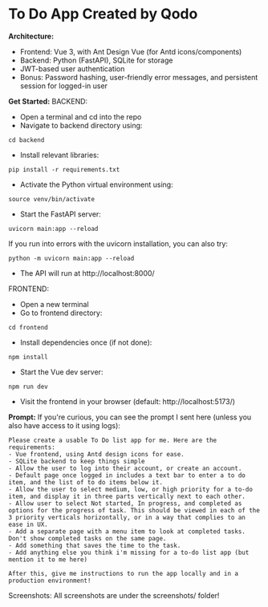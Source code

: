 # To Do App Created by Qodo

**Architecture:**
- Frontend: Vue 3, with Ant Design Vue (for Antd icons/components)
- Backend: Python (FastAPI), SQLite for storage
- JWT-based user authentication
- Bonus: Password hashing, user-friendly error messages, and persistent session for logged-in user

**Get Started:**
BACKEND:
- Open a terminal and cd into the repo
- Navigate to backend directory using:
```
cd backend
```
- Install relevant libraries:
```
pip install -r requirements.txt
```
- Activate the Python virtual environment using:
```
source venv/bin/activate
```
- Start the FastAPI server:
```
uvicorn main:app --reload
```
If you run into errors with the uvicorn installation, you can also try:
```
python -m uvicorn main:app --reload
```
- The API will run at http://localhost:8000/

FRONTEND:
- Open a new terminal
- Go to frontend directory:
```
cd frontend
```
- Install dependencies once (if not done):
```
npm install
```
- Start the Vue dev server:
```
npm run dev
```
- Visit the frontend in your browser (default: http://localhost:5173/)

**Prompt:**
If you're curious, you can see the prompt I sent here (unless you also have access to it using logs):
```
Please create a usable To Do list app for me. Here are the requirements:
- Vue frontend, using Antd design icons for ease.
- SQLite backend to keep things simple
- Allow the user to log into their account, or create an account.
- Default page once logged in includes a text bar to enter a to do item, and the list of to do items below it.
- Allow the user to select medium, low, or high priority for a to-do item, and display it in three parts vertically next to each other.
- Allow user to select Not started, In progress, and completed as options for the progress of task. This should be viewed in each of the 3 priority verticals horizontally, or in a way that complies to an ease in UX.
- Add a separate page with a menu item to look at completed tasks. Don't show completed tasks on the same page.
- Add something that saves the time to the task.
- Add anything else you think i'm missing for a to-do list app (but mention it to me here)

After this, give me instructions to run the app locally and in a production environment!
```

Screenshots:
All screenshots are under the screenshots/ folder!
